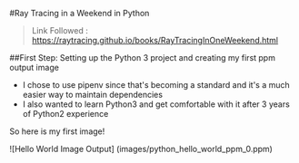 #Ray Tracing in a Weekend in Python 

> Link Followed : https://raytracing.github.io/books/RayTracingInOneWeekend.html

##First Step:
Setting up the Python 3 project and creating my first ppm output image
* I chose to use pipenv since that's becoming a standard and it's a much easier way to maintain dependencies 
* I also wanted to learn Python3 and get comfortable with it after 3 years of Python2 experience

So here is my first image!

![Hello World Image Output] (images/python_hello_world_ppm_0.ppm)